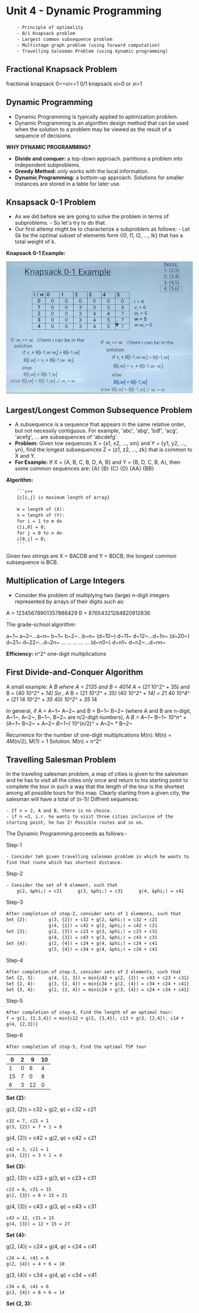 # Unit 4 - Dynamic Programming #

        - Principle of optimality
        - 0/1 Knapsack problem
        - Largest common subsequence problem
        - Multistage graph problem (using forward computation)
        - Travelling Salesman Problem (using dynamic programming)

## Fractional Knapsack Problem ##

fractional knapsack 0<=xi<=1
0/1 knapsack xi=0 or xi=1

## Dynamic Programming ##

- Dynamic Programming is typically applied to aptimization problem.
- Dynamic Programming is an algorithm design method that can be used when the solution to a problem may be viewed as the result of a sequence of decisions.

**WHY DYNAMIC PROGRAMMING?**

- **Divide and conquer:** a top-down approach. partitions a problem into independent subproblems.
- **Greedy Method:** only works with the local information.
- **Dynamic Programming:** a bottom-up approach. Solutions for smaller instances are stored in a table for later use.

## Knsapsack 0-1 Problem ##

- As we did before we are going to solve the problem in terms of subproblems.
        - So let's try to do that.
- Our first attemp might be to characterize a subproblem as follows:
        - Let Sk be the optimal subset of elements form {I0, I1, I2, ..., Ik} that has a total weight of k.

**Knapsack 0-1 Example:**

![example](example.jpg)

## Largest/Longest Common Subsequence Problem ##

- A subsequence is a sequence that appears in the same relative order, but not necessily contiguous. For example, 'abc', 'abg', 'bdf', 'acg', 'acefg', ... are subsequences of 'abcdefg'.
- **Problem:** Given tow sequences X = {x1, x2, ..., xm} and Y = {y1, y2, ..., yn}, find the longest subsequences Z = {z1, z2, ..., zk} that is common to X and Y.
- **For Example:** If X = {A, B, C, B, D, A, B} and Y = {B, D, C, B, A}, then some common sequences are:
{A} {B} {C} {D} {AA} {BB}
  
**Algorithm:**

        ```c++
        {c[i,j] is maximum length of array}

        m = length of (X):
        n = length of (Y):
        for i = 1 to m do
        c[i,0] = 0;
        for j = 0 to n do
        c[0,j] = 0;
        ```
Given two strings are X = BACDB and Y = BDCB, the longest common subsequence is BCB.

## Multiplication of Large Integers ##

- Consider the problem of multiplying two (large) n-digit integers represented by arrays of their digits such as:

A = 12345678901357986429
B = 87654321284820912836

The grade-school algorithm:

a~1~ a~2~...a~n~
b~1~ b~2~...b~n~
(d~10~) d~11~ d~12~...d~1n~
(d~20~) d~21~ d~22~...d~2n~
... ... ... ... ...
(d~n0~) d~n1~ d~n2~...d~nn~

**Efficiency:** n^2^ one-digit multiplications

## First Divide-and-Conquer Algorithm ##

A small example: A *B where A = 2135 and B = 4014
A = (21* 10^2^ + 35) and B = (40 *10^2^ + 14)
So , A* B = (21 *10^2^ + 35)* (40 *10^2^ + 14)
= 21* 40 *10^4^ + (21* 14 *10^2^ + 35* 40) *10^2^ + 35* 14

In general, if A = A~1~ A~2~ and B = B~1~ B~2~ (where A and B are n-digit, A~1~, A~2~, B~1~, B~2~ are n/2-digit numbers), A *B = A~1~* B~1~ *10^n^ + (A~1~* B~2~ + A~2~ *B~1~)* 10^(n/2)^ + A~2~ * B~2~

Recurrence for the number of one-digit multiplications M(n):
    M(n) = 4M(n/2), M(1) = 1
Solution: M(n) = n^2^

## Travelling Salesman Problem ##

In the traveling salesman problem, a map of cities is given to the salesman and he has to visit all the cities only once and return to his starting point to complete the tour in such a way that the length of the tour is the shortest among all possible tours for this map.
Clearly starting from a given city, the salesman will have a total of (n-1)!
Diffrent sequences:

    - If n = 2, A and B, there is no choice.
    - if n =3, i.r. he wants to visit three cities inclusive of the starting point, he has 2! Possible routes and so on.

The Dynamic Programming proceeds as follows:-

Step-1

    - Consider teh given travelling salesman problem in which he wants to find that route which has shortest distance.

Step-2

    - Consider the set of 0 element, such that
        g(2, &phi;) = c21      g(3, &phi;) = c31      g(4, &phi;) = c41

Step-3

    After completion of step-2, consider sets of 1 elements, such that
    Set {2}:        g(3, {2}) = c32 + g(2, &phi;) = c32 + c21
                    g(4, {2}) = c42 + g(2, &phi;) = c42 + c21
    Set {3}:        g(2, {3}) = c23 + g(3, &phi;) = c23 + c31
                    g(4, {3}) = c43 + g(3, &phi;) = c43 + c31
    Set {4}:        g(2, {4}) = c24 + g(4, &phi;) = c24 + c41
                    g(3, {4}) = c34 + g(4, &phi;) = c34 + c41

Step-4

    After completion of step-3, consider sets of 2 elements, such that
    Set {2, 3}:     g(4, {2, 3}) = min{c43 + g(2, {3}) = c43 + c23 + c31}
    Set {2, 4}:     g(3, {2, 4}) = min{c34 + g(2, {4}) = c34 + c24 + c41}
    Set {3, 4}:     g(2, {3, 4}) = min{c24 + g(3, {4}) = c24 + c34 + c41}

Step-5

    After completion of step-4, Find the length of an optimal tour:
    f = g(1, {2,3,4}) = min{c12 + g(2, {3,4}), c13 + g(3, {2,4}), c14 + g(4, {2,3})}

Step-6

    After completion of step-5, Find the optimal TSP tour

|0|2|9|10|
|---|---|---|---|
|1|0|6|4|
|15|7|0|8|
|6|3|12|0|

**Set {2}:**

g(3, {2}) = c32 + g(2, &phi;) = c32 + c21

    c32 = 7, c21 = 1
    g(3, {2}) = 7 + 1 = 8

g(4, {2}) = c42 + g(2, &phi;) = c42 + c21

    c42 = 3, c21 = 1
    g(4, {2}) = 3 + 1 = 4

**Set {3}:**

g(2, {3}) = c23 + g(3, &phi;) = c23 + c31

    c23 = 6, c31 = 15
    g(2, {3}) = 6 + 15 = 21

g(4, {3}) = c43 + g(3, &phi;) = c43 + c31

    c43 = 12, c31 = 15
    g(4, {3}) = 12 + 15 = 27

**Set {4}:**

g(2, {4}) = c24 + g(4, &phi;) = c24 + c41

    c24 = 4, c41 = 6
    g(2, {4}) = 4 + 6 = 10

g(3, {4}) = c34 + g(4, &phi;) = c34 + c41

    c34 = 8, c41 = 6
    g(3, {4}) = 8 + 6 = 14

**Set {2, 3}:**

